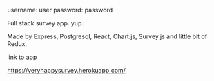 username: user
password: password

Full stack survey app. yup.

Made by Express, Postgresql, React, Chart.js, Survey.js and little bit of Redux.

link to app

https://veryhappysurvey.herokuapp.com/

